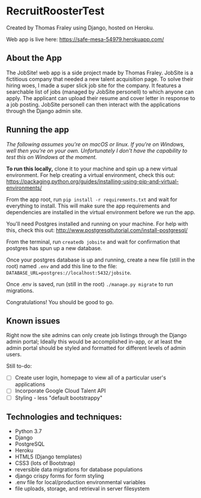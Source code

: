 # RecruitRoosterTest

Created by Thomas Fraley using Django, hosted on Heroku.

Web app is live here: https://safe-mesa-54979.herokuapp.com/

## About the App
The JobSite! web app is a side project made by Thomas Fraley.  JobSite is a fictitious company that needed a new talent acquisition page.  To solve their hiring woes, I made a super slick job site for the company.  It features a searchable list of jobs (managed by JobSite personell) to which anyone can apply.  The applicant can upload their resume and cover letter in response to a job posting.  JobSite personell can then interact with the applications through the Django admin site.

## Running the app
_The following assumes you're on macOS or linux.  If you're on Windows, well then you're on your own.  Unfortunately I don't have the capability to test this on Windows at the moment._

**To run this locally,** clone it to your machine and spin up a new virtual environment.  For help creating a virtual environment, check this out: https://packaging.python.org/guides/installing-using-pip-and-virtual-environments/

From the app root, run `pip install -r requirements.txt` and wait for everything to install.  This will make sure the app requirements and dependencies are installed in the virtual environment before we run the app.

You'll need Postgres installed and running on your machine.  For help with this, check this out: http://www.postgresqltutorial.com/install-postgresql/

From the terminal, run `createdb jobsite` and wait for confirmation that postgres has spun up a new database.

Once your postgres database is up and running, create a new file (still in the root) named `.env` and add this line to the file: `DATABASE_URL=postgres://localhost:5432/jobsite`.  

Once .env is saved, run (still in the root) `./manage.py migrate` to run migrations.

Congratulations!  You should be good to go.

## Known issues
Right now the site admins can only create job listings through the Django admin portal; Ideally this would be accomplished in-app, or at least the admin portal should be styled and formatted for different levels of admin users.

Still to-do:
- [ ] Create user login, homepage to view all of a particular user's applications
- [ ] Incorporate Google Cloud Talent API
- [ ] Styling - less "default bootstrappy"

## Technologies and techniques:
- Python 3.7
- Django
- PostgreSQL
- Heroku
- HTML5 (Django templates)
- CSS3 (lots of Bootstrap)
- reversible data migrations for database populations
- django crispy forms for form styling
- .env file for local/production environmental variables
- file uploads, storage, and retrieval in server filesystem
